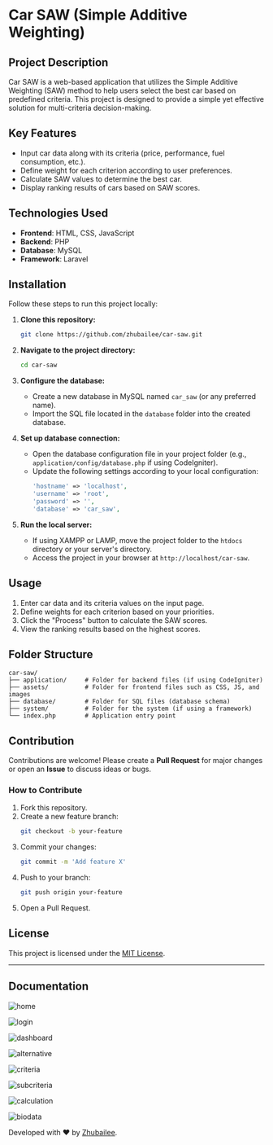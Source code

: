 # Car SAW (Simple Additive Weighting)

## Project Description
Car SAW is a web-based application that utilizes the Simple Additive Weighting (SAW) method to help users select the best car based on predefined criteria. This project is designed to provide a simple yet effective solution for multi-criteria decision-making.

## Key Features
- Input car data along with its criteria (price, performance, fuel consumption, etc.).
- Define weight for each criterion according to user preferences.
- Calculate SAW values to determine the best car.
- Display ranking results of cars based on SAW scores.

## Technologies Used
- **Frontend**: HTML, CSS, JavaScript
- **Backend**: PHP
- **Database**: MySQL
- **Framework**: Laravel

## Installation
Follow these steps to run this project locally:

1. **Clone this repository:**
   ```bash
   git clone https://github.com/zhubailee/car-saw.git
   ```

2. **Navigate to the project directory:**
   ```bash
   cd car-saw
   ```

3. **Configure the database:**
   - Create a new database in MySQL named `car_saw` (or any preferred name).
   - Import the SQL file located in the `database` folder into the created database.

4. **Set up database connection:**
   - Open the database configuration file in your project folder (e.g., `application/config/database.php` if using CodeIgniter).
   - Update the following settings according to your local configuration:
     ```php
     'hostname' => 'localhost',
     'username' => 'root',
     'password' => '',
     'database' => 'car_saw',
     ```

5. **Run the local server:**
   - If using XAMPP or LAMP, move the project folder to the `htdocs` directory or your server's directory.
   - Access the project in your browser at `http://localhost/car-saw`.

## Usage
1. Enter car data and its criteria values on the input page.
2. Define weights for each criterion based on your priorities.
3. Click the "Process" button to calculate the SAW scores.
4. View the ranking results based on the highest scores.

## Folder Structure
```
car-saw/
├── application/     # Folder for backend files (if using CodeIgniter)
├── assets/          # Folder for frontend files such as CSS, JS, and images
├── database/        # Folder for SQL files (database schema)
├── system/          # Folder for the system (if using a framework)
└── index.php        # Application entry point
```

## Contribution
Contributions are welcome! Please create a **Pull Request** for major changes or open an **Issue** to discuss ideas or bugs.

### How to Contribute
1. Fork this repository.
2. Create a new feature branch:
   ```bash
   git checkout -b your-feature
   ```
3. Commit your changes:
   ```bash
   git commit -m 'Add feature X'
   ```
4. Push to your branch:
   ```bash
   git push origin your-feature
   ```
5. Open a Pull Request.

## License
This project is licensed under the [MIT License](LICENSE).

---

## Documentation
![home](https://github.com/user-attachments/assets/34e50125-31de-467b-91e6-eeaabe6badfe)

![login](https://github.com/user-attachments/assets/3e9536e0-5ccd-4bd8-a751-37304cc4946c)

![dashboard](https://github.com/user-attachments/assets/ceda8a49-14dd-4f00-90a5-be90ad8931b2)

![alternative](https://github.com/user-attachments/assets/94a75edf-6f61-4960-ad83-f4ce4ed03c87)

![criteria](https://github.com/user-attachments/assets/9e2edcbe-d285-4a6c-9d9f-f42489008ce5)

![subcriteria](https://github.com/user-attachments/assets/3e96e31e-7ebd-4e60-9d95-2b10a57dd19f)

![calculation](https://github.com/user-attachments/assets/e67caeff-61dd-4541-bf5c-ecc701c00558)

![biodata](https://github.com/user-attachments/assets/214ad240-7445-405b-adf9-c75c1e74944d)


Developed with ❤️ by [Zhubailee](https://github.com/zhubailee).
